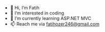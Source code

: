 - 👋 Hi, I’m Fatih
- 👀 I’m interested in coding
- 🌱 I’m currently learning ASP.NET MVC
- 📫 Reach me via fatihozer246@gmail.com

<!---
mazmanoglu/mazmanoglu is a ✨ special ✨ repository because its `README.md` (this file) appears on your GitHub profile.
You can click the Preview link to take a look at your changes.
--->
